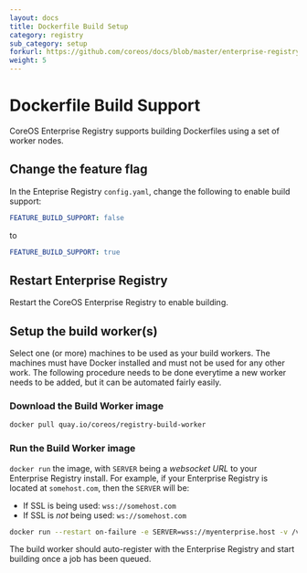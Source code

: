 ```yaml
---
layout: docs
title: Dockerfile Build Setup
category: registry
sub_category: setup
forkurl: https://github.com/coreos/docs/blob/master/enterprise-registry/build-support/index.md
weight: 5
---
```


# Dockerfile Build Support

CoreOS Enterprise Registry supports building Dockerfiles using a set of worker nodes.

## Change the feature flag

In the Enteprise Registry `config.yaml`, change the following to enable build support:

```yaml
FEATURE_BUILD_SUPPORT: false
```

to

```yaml
FEATURE_BUILD_SUPPORT: true
```

## Restart Enterprise Registry

Restart the CoreOS Enterprise Registry to enable building.

## Setup the build worker(s)

Select one (or more) machines to be used as your build workers. The machines must have Docker installed and must
not be used for any other work. The following procedure needs to be done everytime a new worker needs to be
added, but it can be automated fairly easily.

### Download the Build Worker image

```sh
docker pull quay.io/coreos/registry-build-worker
```

### Run the Build Worker image

`docker run` the image, with `SERVER` being a *websocket URL* to your Enterprise Registry install. For example,
if your Enterprise Registry is located at `somehost.com`, then the `SERVER` will be:

- If SSL is being used: ```wss://somehost.com```
- If SSL is *not* being used: ```ws://somehost.com```

```sh
docker run --restart on-failure -e SERVER=wss://myenterprise.host -v /var/run/docker.sock:/var/run/docker.sock quay.io/coreos/registry-build-worker
```

The build worker should auto-register with the Enterprise Registry and start building once a job has been queued.

